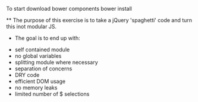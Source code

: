To start download bower components
bower install

** The purpose of this exercise is to take a jQuery 'spaghetti' code and turn this inot modular JS.

* The goal is to end up with:

- self contained module
- no global variables
- splitting module where necessary
- separation of concerns
- DRY code
- efficient DOM usage
- no memory leaks
- limited number of $ selections


